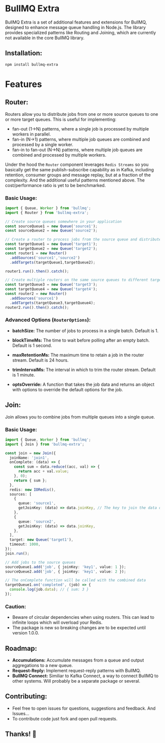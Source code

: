 # BullMQ Extra

BullMQ Extra is a set of additional features and extensions for BullMQ, designed to enhance message queue handling in Node.js. 
The library provides specialized patterns like Routing and Joining, which are currently not available in the core BullMQ library.

## Installation:

```bash
npm install bullmq-extra
```

# Features

## Router: 
Routers allow you to distribute jobs from one or more source queues to one or more target queues. This is useful for implementing:
- fan-out (1->N) patterns, where a single job is processed by multiple workers in parallel.
- fan-in (N->1) patterns, where multiple job queues are combined and processed by a single worker.
- fan-in to fan-out (N->N) patterns, where multiple job queues are combined and processed by multiple workers.

Under the hood the `Router` component leverages `Redis Streams` so you basically get the same publish-subscribe capability as in Kafka, 
including retention, consumer groups and message replay,
but at a fraction of the complexity. And the additional useful patterns mentioned above.
The cost/performance ratio is yet to be benchmarked.

### Basic Usage:

```typescript
import { Queue, Worker } from 'bullmq';
import { Router } from 'bullmq-extra';

// Create source queues somewhere in your application
const sourceQueue1 = new Queue('source1');
const sourceQueue2 = new Queue('source2');

// Create a router to process jobs from the source queue and distribute them to target queues
const targetQueue1 = new Queue('target1');
const targetQueue2 = new Queue('target2');
const router1 = new Router()
  .addSources('source1','source2')
  .addTargets(targetQueue1,targetQueue2);

router1.run().then().catch();

// Create multiple routers on the same source queues to different targets
const targetQueue3 = new Queue('target3');
const targetQueue4 = new Queue('target4');
const router2 = new Router()
  .addSources('source1')
  .addTargets(targetQueue3,targetQueue4);
router2.run().then().catch();
```

### Advanced Options (`RouterOptions`):

- **batchSize:** The number of jobs to process in a single batch. Default is 1.

- **blockTimeMs:** The time to wait before polling after an empty batch. Default is 1 second.

- **maxRetentionMs:** The maximum time to retain a job in the router stream. Default is 24 hours.

- **trimIntervalMs:** The interval in which to trim the router stream. Default is 1 minute.

- **optsOverride:** A function that takes the job data and returns an object with options to override the default options for the job.

## Join:
Join allows you to combine jobs from multiple queues into a single queue.

### Basic Usage:

```typescript
import { Queue, Worker } from 'bullmq';
import { Join } from 'bullmq-extra';

const join = new Join({
  joinName: 'join1',
  onComplete: (data) => {
    const sum = data.reduce((acc, val) => {
      return acc + val.value;
    }, 0);
    return { sum };
  },
  redis: new IORedis(),
  sources: [
    {
      queue: 'source1',
      getJoinKey: (data) => data.joinKey, // The key to join the data on. This is a simplistic example but you can use any logic on the job data to generate the key.
    },
    {
      queue: 'source2',
      getJoinKey: (data) => data.joinKey,
    },
  ],
  target: new Queue('target1'),
  timeout: 1000,
});
join.run();

// Add jobs to the source queues
sourceQueue1.add('job', { joinKey: 'key1', value: 1 });
sourceQueue2.add('job', { joinKey: 'key1', value: 2 });

// The onComplete function will be called with the combined data
targetQueue1.on('completed', (job) => {
  console.log(job.data); // { sum: 3 }
});

```

### Caution:
 - Beware of circular dependencies when using routers. This can lead to infinite loops which will overload your Redis.
 - The package is new so breaking changes are to be expected until version 1.0.0.

## Roadmap:
 - **Accumulations:** Accumulate messages from a queue and output aggregations to a new queue.
 - **Request-Reply:** Implement request-reply patterns with BullMQ.
 - **BullMQ Connect:** Similiar to Kafka Connect, a way to connect BullMQ to other systems. Will probably be a separate package or several.

## Contributing:
 - Feel free to open issues for questions, suggestions and feedback. And Issues...
 - To contribute code just fork and open pull requests.

 ## Thanks! 🚀
